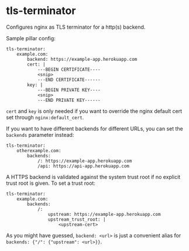 tls-terminator
==============

Configures nginx as TLS terminator for a http(s) backend.

Sample pillar config:

```
tls-terminator:
    example.com:
        backend: https://example-app.herokuapp.com
        cert: |
            ---BEGIN CERTIFICATE----
            <snip>
            ---END CERTIFICATE------
        key: |
            ---BEGIN PRIVATE KEY----
            <snip>
            ---END PRIVATE KEY------
```

`cert` and `key` is only needed if you want to override the nginx default cert set through `nginx:default_cert`.

If you want to have different backends for different URLs, you can set the `backends` parameter instead:

```
tls-terminator:
    otherexample.com:
        backends:
            /: https://example-app.herokuapp.com
            /api: https://api-app.herokuapp.com
```

A HTTPS backend is validated against the system trust root if no explicit trust root is given. To set a trust root:

```
tls-terminator:
    example.com:
        backends:
            /:
                upstream: https://example-app.herokuapp.com
                upstream_trust_root: |
                    <upstream-cert>
```

As you might have guessed, `backend: <url>` is just a convenient alias for `backends: {"/": {"upstream": <url>}}`.
